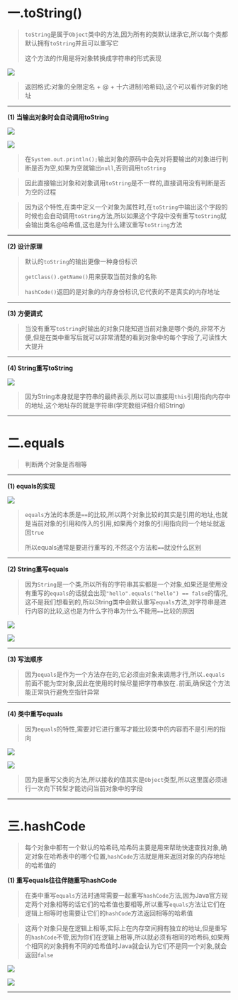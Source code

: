 
# 一.toString()

>`toString`是属于`Object`类中的方法,因为所有的类默认继承它,所以每个类都默认拥有`toString`并且可以重写它
>
>这个方法的作用是将对象转换成字符串的形式表现

![](images/Object类中的方法/file-20250412171830.png)

>返回格式:对象的全限定名 + @ + 十六进制(哈希码),这个可以看作对象的地址

****

**(1) 当输出对象时会自动调用toString**

![](images/Object类中的方法/file-20250412172554.png)

![](images/Object类中的方法/file-20250412172650.png)

>在`System.out.println();`输出对象的原码中会先对将要输出的对象进行判断是否为空,如果为空就输出`null`,否则调用`toString`

>因此直接输出对象和对象调用`toString`是不一样的,直接调用没有判断是否为空的过程

>因为这个特性,在类中定义一个对象为属性时,在`toString`中输出这个字段的时候也会自动调用`toString`方法,所以如果这个字段中没有重写`toString`就会输出类名@哈希值,这也是为什么建议重写`toString`方法

****

**(2) 设计原理**

>默认的`toString`的输出更像一种身份标识  
>
>`getClass().getName()`用来获取当前对象的名称
>
>`hashCode()`返回的是对象的内存身份标识,它代表的不是真实的内存地址

****

**(3) 方便调式**

>当没有重写`toString`时输出的对象只能知道当前对象是哪个类的,非常不方便,但是在类中重写后就可以非常清楚的看到对象中的每个字段了,可读性大大提升

****

**(4) String重写toString**

![](images/Object类中的方法/file-20250412200218.png)

>因为String本身就是字符串的最终表示,所以可以直接用`this`引用指向内存中的地址,这个地址存的就是字符串(学完数组详细介绍String)

****
# 二.equals

>判断两个对象是否相等

****

**(1) equals的实现**

![](images/Object类中的方法/file-20250412190014.png)

>`equals`方法的本质是`==`的比较,所以两个对象比较的其实是引用的地址,也就是当前对象的引用和传入的引用,如果两个对象的引用指向同一个地址就返回`true`
>
>所以equals通常是要进行重写的,不然这个方法和`==`就没什么区别

****

**(2) String重写equals**

>因为`String`是一个类,所以所有的字符串其实都是一个对象,如果还是使用没有重写的`equals`的话就会出现`"hello".equals("hello") == false`的情况,这不是我们想看到的,所以String类中会默认重写`equals`方法,对字符串是进行内容的比较,这也是为什么字符串为什么不能用`==`比较的原因

![](images/Object类中的方法/file-20250412191438.png)

![](images/Object类中的方法/file-20250412191701.png)

****

**(3) 写法顺序**

>因为`equals`是作为一个方法存在的,它必须由对象来调用才行,所以`.equals`前面不能为空对象,因此在使用的时候尽量把字符串放在`.`前面,确保这个方法能正常执行避免空指针异常

****

**(4) 类中重写equals**

>因为`equals`的特性,需要对它进行重写才能比较类中的内容而不是引用的指向

![](images/Object类中的方法/file-20250412195813.png)

![](images/Object类中的方法/file-20250412195802.png)

>因为是重写父类的方法,所以接收的值其实是`Object`类型,所以这里面必须进行一次向下转型才能访问当前对象中的字段

****

# 三.hashCode

>每个对象中都有一个默认的哈希码,哈希码主要是用来帮助快速查找对象,确定对象在哈希表中的哪个位置,`hashCode`方法就是用来返回对象的内存地址的哈希值的

**(1) 重写equals往往伴随重写hashCode**

>在类中重写`equals`方法时通常需要一起重写`hashCode`方法,因为Java官方规定两个对象相等的话它们的哈希值也要相等,所以重写`equals`方法让它们在逻辑上相等时也需要让它们的`hashCode`方法返回相等的哈希值

>这两个对象只是在逻辑上相等,实际上在内存空间拥有独立的地址,但是重写的`hashCode`不管,因为你们在逻辑上相等,所以就必须有相同的哈希码,如果两个相同的对象拥有不同的哈希值时Java就会认为它们不是同一个对象,就会返回`false`

![](images/Object类中的方法/file-20250412205130.png)



![](images/Object类中的方法/file-20250412205201.png)

****


